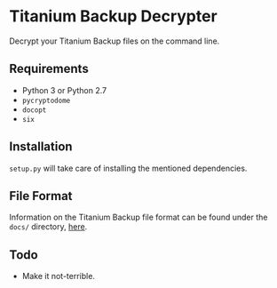Titanium Backup Decrypter
=========================

Decrypt your Titanium Backup files on the command line.

Requirements
------------

 * Python 3 or Python 2.7
 * `pycryptodome`
 * `docopt`
 * `six`

Installation
------------

`setup.py` will take care of installing the mentioned dependencies.

File Format
-----------

Information on the Titanium Backup file format can be found under the `docs/`
directory, [here](docs/FORMAT.md).

Todo
----

 * Make it not-terrible.
